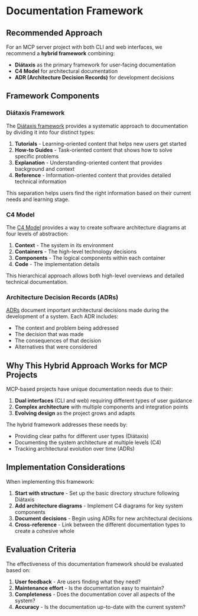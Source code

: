 # Documentation Framework

## Recommended Approach

For an MCP server project with both CLI and web interfaces, we recommend a **hybrid framework** combining:

- **Diátaxis** as the primary framework for user-facing documentation
- **C4 Model** for architectural documentation
- **ADR (Architecture Decision Records)** for development decisions

## Framework Components

### Diátaxis Framework

The [Diátaxis framework](https://diataxis.fr/) provides a systematic approach to documentation by dividing it into four distinct types:

1. **Tutorials** - Learning-oriented content that helps new users get started
2. **How-to Guides** - Task-oriented content that shows how to solve specific problems
3. **Explanation** - Understanding-oriented content that provides background and context
4. **Reference** - Information-oriented content that provides detailed technical information

This separation helps users find the right information based on their current needs and learning stage.

### C4 Model

The [C4 Model](https://c4model.com/) provides a way to create software architecture diagrams at four levels of abstraction:

1. **Context** - The system in its environment
2. **Containers** - The high-level technology decisions
3. **Components** - The logical components within each container
4. **Code** - The implementation details

This hierarchical approach allows both high-level overviews and detailed technical documentation.

### Architecture Decision Records (ADRs)

[ADRs](https://adr.github.io/) document important architectural decisions made during the development of a system. Each ADR includes:

- The context and problem being addressed
- The decision that was made
- The consequences of that decision
- Alternatives that were considered

## Why This Hybrid Approach Works for MCP Projects

MCP-based projects have unique documentation needs due to their:

1. **Dual interfaces** (CLI and web) requiring different types of user guidance
2. **Complex architecture** with multiple components and integration points
3. **Evolving design** as the project grows and adapts

The hybrid framework addresses these needs by:

- Providing clear paths for different user types (Diátaxis)
- Documenting the system architecture at multiple levels (C4)
- Tracking architectural evolution over time (ADRs)

## Implementation Considerations

When implementing this framework:

1. **Start with structure** - Set up the basic directory structure following Diátaxis
2. **Add architecture diagrams** - Implement C4 diagrams for key system components
3. **Document decisions** - Begin using ADRs for new architectural decisions
4. **Cross-reference** - Link between the different documentation types to create a cohesive whole

## Evaluation Criteria

The effectiveness of this documentation framework should be evaluated based on:

1. **User feedback** - Are users finding what they need?
2. **Maintenance effort** - Is the documentation easy to maintain?
3. **Completeness** - Does the documentation cover all aspects of the system?
4. **Accuracy** - Is the documentation up-to-date with the current system?